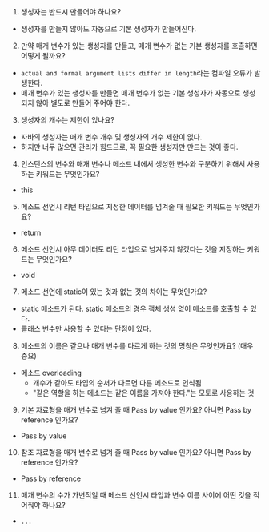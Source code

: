 1. 생성자는 반드시 만들어야 하나요?
- 생성자를 만들지 않아도 자동으로 기본 생성자가 만들어진다.
2. 만약 매개 변수가 있는 생성자를 만들고, 매개 변수가 없는 기본 생성자를 호출하면 어떻게 될까요?
- `actual and formal argument lists differ in length`라는 컴파일 오류가 발생한다.
- 매개 변수가 있는 생성자를 만들면 매개 변수가 없는 기본 생성자가 자동으로 생성되지 않아 별도로 만들어 주어야 한다.
3. 생성자의 개수는 제한이 있나요?
- 자바의 생성자는 매개 변수 개수 및 생성자의 개수 제한이 없다.
- 하지만 너무 많으면 관리가 힘드므로, 꼭 필요한 생성자만 만드는 것이 좋다.
4. 인스턴스의 변수와 매개 변수나 메소드 내에서 생성한 변수와 구분하기 위해서 사용하는 키워드는 무엇인가요?
- this
5. 메소드 선언시 리턴 타입으로 지정한 데이터를 넘겨줄 때 필요한 키워드는 무엇인가요?
- return
6. 메소드 선언시 아무 데이터도 리턴 타입으로 넘겨주지 않겠다는 것을 지정하는 키워드는 무엇인가요?
- void
7. 메소드 선언에 static이 있는 것과 없는 것의 차이는 무엇인가요?
- static 메소드가 된다. static 메소드의 경우 객체 생성 없이 메소드를 호출할 수 있다.
- 클래스 변수만 사용할 수 있다는 단점이 있다.
8. 메소드의 이름은 같으나 매개 변수를 다르게 하는 것의 명칭은 무엇인가요? (매우 중요)
- 메소드 overloading
  - 개수가 같아도 타입의 순서가 다르면 다른 메소드로 인식됨
  - "같은 역할을 하는 메소드는 같은 이름을 가져야 한다."는 모토로 사용하는 것
9. 기본 자료형을 매개 변수로 넘겨 줄 때 Pass by value 인가요? 아니면 Pass by reference 인가요?
- Pass by value
10. 참조 자료형을 매개 변수로 넘겨 줄 때 Pass by value 인가요? 아니면 Pass by reference 인가요?
- Pass by reference
11. 매개 변수의 수가 가변적일 때 메소드 선언시 타입과 변수 이름 사이에 어떤 것을 적어줘야 하나요?
- `...`

